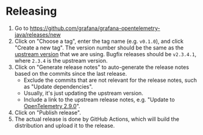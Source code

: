 # Releasing

1. Go to <https://github.com/grafana/grafana-opentelemetry-java/releases/new>
2. Click on "Choose a tag", enter the tag name (e.g. `v0.1.0`), and click "Create a new tag".
   The version number should be the same as the
   [upstream version](https://github.com/open-telemetry/opentelemetry-java-instrumentation/releases) that we are using.
   Bugfix releases should be `v2.3.4.1`, where `2.3.4` is the upstream version.
3. Click on "Generate release notes" to auto-generate the release notes based on the commits since the last release.
   - Exclude the commits that are not relevant for the release notes, such as "Update dependencies".
   - Usually, it's just updating the upstream version.
   - Include a link to the upstream release notes, e.g. "Update to [OpenTelemetry 2.9.0](https://github.com/open-telemetry/opentelemetry-java-instrumentation/blob/main/CHANGELOG.md#version-290-2024-10-17)".
4. Click on "Publish release".
5. The actual release is done by GitHub Actions, which will build the distribution and upload it to the release.
